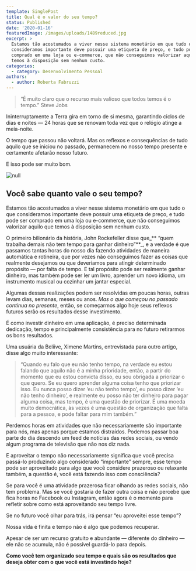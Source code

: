 ```yaml
---
template: SinglePost
title: Qual é o valor do seu tempo?
status: Published
date: '2020-01-16'
featuredImage: /images/uploads/1489reduced.jpg
excerpt: >
  Estamos tão acostumados a viver nesse sistema monetário em que tudo o que
  consideramos importante deve possuir uma etiqueta de preço, e tudo pode ser
  comprado em uma loja ou e-commerce, que não conseguimos valorizar aquilo que
  temos à disposição sem nenhum custo.
categories:
  - category: Desenvolvimento Pessoal
authors:
  - author: Roberta Fabruzzi
---
```

> “É muito claro que o recurso mais valioso que todos temos é o tempo.” Steve Jobs

Ininterruptamente a Terra gira em torno de si mesma, garantindo ciclos de dias e noites — 24 horas que se renovam toda vez que o relógio atinge a meia-noite.

O tempo que passou não voltará. Mas os reflexos e consequências de tudo aquilo que se iniciou no passado, permanecem no nosso tempo presente e certamente afetarão nosso futuro.

E isso pode ser muito bom.

![null](/images/uploads/1_6_j4-i1wxebt264spurckw.png)

## Você sabe quanto vale o seu tempo?

Estamos tão acostumados a viver nesse sistema monetário em que tudo o que consideramos importante deve possuir uma etiqueta de preço, e tudo pode ser comprado em uma loja ou e-commerce, que não conseguimos valorizar aquilo que temos à disposição sem nenhum custo.

O primeiro bilionário da história, John Rockefeller disse que_** “quem trabalha demais não tem tempo para ganhar dinheiro”**_, e a verdade é que passamos tantas horas do nosso dia fazendo atividades de maneira automática e rotineira, que por vezes não conseguimos fazer as coisas que realmente desejamos ou que deveríamos para atingir determinado propósito — por falta de tempo. E tal propósito pode ser realmente ganhar dinheiro, mas também pode ser ler um livro, aprender um novo idioma, um instrumento musical ou cozinhar um jantar especial.

Algumas dessas realizações podem ser resolvidas em poucas horas, outras levam dias, semanas, meses ou anos. _Mas o que começou no passado continua no presente_, então, se começarmos algo hoje seus reflexos futuros serão os resultados desse investimento.

É como investir dinheiro em uma aplicação, é preciso determinada dedicação, tempo e principalmente consistência para no futuro retirarmos os bons resultados.

Uma usuária da Beliive, Ximene Martins, entrevistada para outro artigo, disse algo muito interessante:

> “Quando eu falo que eu não tenho tempo, na verdade eu estou falando que aquilo não é a minha prioridade, então, a partir do momento que eu estou convicta disso, eu sou obrigada a priorizar o que quero. Se eu quero aprender alguma coisa tenho que priorizar isso. Eu nunca posso dizer ‘eu não tenho tempo’, eu posso dizer ‘eu não tenho dinheiro’, e realmente eu posso não ter dinheiro para pagar alguma coisa, mas tempo, é uma questão de priorizar. É uma moeda muito democrática, às vezes é uma questão de organização que falta para a pessoa, e pode faltar para mim também.”

Perdemos horas em atividades que não necessariamente são importante para nós, mas apenas porque estamos distraídos. Podemos passar boa parte do dia descendo um feed de notícias das redes sociais, ou vendo algum programa de televisão que não nos diz nada.

E aproveitar o tempo não necessariamente significa que você precisa passá-lo produzindo algo considerado “importante” sempre, esse tempo pode ser aproveitado para algo que você considere prazeroso ou relaxante também, a questão é, você está fazendo isso com consciência?

Se para você é uma atividade prazerosa ficar olhando as redes sociais, não tem problema. Mas se você gostaria de fazer outra coisa e não percebe que fica horas no Facebook ou Instagram, então agora é o momento para refletir sobre como está aproveitando seu tempo livre.

Se no futuro você olhar para trás, irá pensar “eu aproveitei esse tempo”?

Nossa vida é finita e tempo não é algo que podemos recuperar.

Apesar de ser um recurso gratuito e abundante — diferente do dinheiro — ele não se acumula, não é possível guardá-lo para depois.

**Como você tem organizado seu tempo e quais são os resultados que deseja obter com o que você está investindo hoje?**
